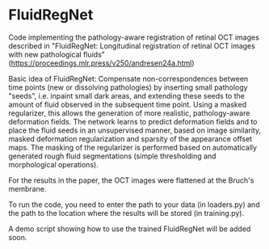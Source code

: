 # FluidRegNet
Code implementing the pathology-aware registration of retinal OCT images described in "FluidRegNet: Longitudinal registration of retinal OCT images with new pathological fluids" (https://proceedings.mlr.press/v250/andresen24a.html)

Basic idea of FluidRegNet: Compensate non-correspondences between time points (new or dissolving pathologies) by inserting small pathology "seeds", i.e. inpaint small dark areas, and extending these seeds to the amount of fluid observed in the subsequent time point. Using a masked regularizer, this allows the generation of more realistic, pathology-aware deformation fields. The network learns to predict deformation fields and to place the fluid seeds in an unsupervised manner, based on image similarity, masked deformation regularization and sparsity of the appearance offset maps. The masking of the regularizer is performed based on automatically generated rough fluid segmentations (simple thresholding and morphological operations).

For the results in the paper, the OCT images were flattened at the Bruch's membrane.

To run the code, you need to enter the path to your data (in loaders.py) and the path to the location where the results will be stored (in training.py). 

A demo script showing how to use the trained FluidRegNet will be added soon.
